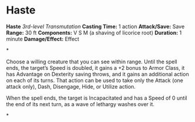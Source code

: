 # Haste

**Haste**
_3rd-level Transmutation_
**Casting Time:** 1 action
**Attack/Save:** Save
**Range:** 30 ft
**Components:** V S M (a shaving of licorice root)
**Duration:** 1 minute
**Damage/Effect:** Effect

*<p>Choose a willing creature that you can see within range. Until the spell ends, the target’s Speed is doubled, it gains a +2 bonus to Armor Class, it has Advantage on Dexterity saving throws, and it gains an additional action on each of its turns. That action can be used to take only the Attack (one attack only), Dash, Disengage, Hide, or Utilize action.

When the spell ends, the target is Incapacitated and has a Speed of 0 until the end of its next turn, as a wave of lethargy washes over it.</p>*